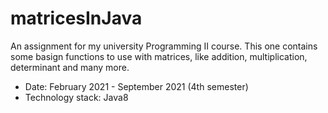 # matricesInJava

An assignment for my university Programming II course. This one contains some basign functions to use with matrices, like addition, multiplication, determinant and many more.

 - Date: February 2021 - September 2021 (4th semester)
 - Technology stack: Java8
